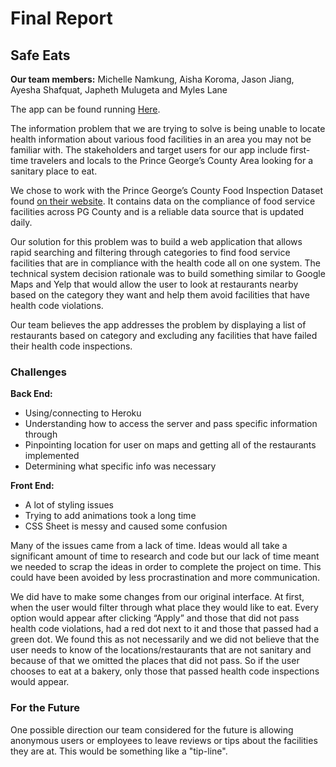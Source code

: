 # Final Report
## Safe Eats

**Our team members:** Michelle Namkung, Aisha Koroma, Jason Jiang, Ayesha Shafquat, Japheth Mulugeta and Myles Lane

The app can be found running [Here](https://inst377-team17.herokuapp.com/index.html "Safe Eats").

The information problem that we are trying to solve is being unable to locate health information about various food facilities in an area you may not be familiar with. The stakeholders and target users for our app include first-time travelers and locals to the Prince George’s County Area looking for a sanitary place to eat.

We chose to work with the Prince George’s County Food Inspection Dataset found [on their website](https://data.princegeorgescountymd.gov/Health/Food-Inspection/umjn-t2iz). It contains data on the compliance of food service facilities across PG County and is a reliable data source that is updated daily.

Our solution for this problem was to build a web application that allows rapid searching and filtering through categories to find food service facilities that are in compliance with the health code all on one system.
The technical system decision rationale was to build something similar to Google Maps and Yelp that would allow the user to look at restaurants nearby based on the category they want and help them avoid facilities that have health code violations.

Our team believes the app addresses the problem by displaying a list of restaurants based on category and excluding any facilities that have failed their health code inspections.

### Challenges

**Back End:**
- Using/connecting to Heroku
- Understanding how to access the server and pass specific information through
- Pinpointing location for user on maps and getting all of the restaurants implemented
- Determining what specific info was necessary

**Front End:**
- A lot of styling issues
- Trying to add animations took a long time
- CSS Sheet is messy and caused some confusion

Many of the issues came from a lack of time. Ideas would all take a significant amount of time to research and code but our lack of time meant we needed to scrap the ideas in order to complete the project on time. This could have been avoided by less procrastination and more communication.

We did have to make some changes from our original interface. At first, when the user would filter through what place they would like to eat. Every option would appear after clicking “Apply” and those that did not pass health code violations, had a red dot next to it and those that passed had a green dot. We found this as not necessarily and we did not believe that the user needs to know of the locations/restaurants that are not sanitary and because of that we omitted the places that did not pass. So if the user chooses to eat at a bakery, only those that passed health code inspections would appear. 

### For the Future

One possible direction our team considered for the future is allowing anonymous users or employees to leave reviews or tips about the facilities they are at. This would be something like a "tip-line".
